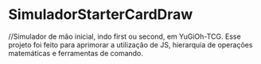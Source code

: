 # SimuladorStarterCardDraw

//Simulador de mão inicial, indo first ou second, em YuGiOh-TCG.
Esse projeto foi feito para aprimorar a utilização de JS, hierarquia de operações matemáticas e ferramentas de comando. 
